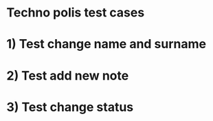 # Techno polis test cases
# 1) Test change name and surname
# 2) Test add new note
# 3) Test change status 
